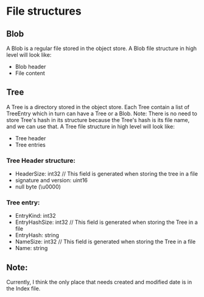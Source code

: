# File structures

## Blob
A Blob is a regular file stored in the object store.
A Blob file structure in high level will look like:
* Blob header
* File content

## Tree
A Tree is a directory stored in the object store.
Each Tree contain a list of TreeEntry which in turn can have a Tree or a Blob.
Note: There is no need to store Tree's hash in its structure because the Tree's
hash is its file name, and we can use that.
A Tree file structure in high level will look like:
* Tree header
* Tree entries

### Tree Header structure:
* HeaderSize: int32 // This field is generated when storing the tree in a file
* signature and version: uint16
* null byte (\u0000)

### Tree entry:
* EntryKind: int32
* EntryHashSize: int32 // This field is generated when storing the Tree in a file
* EntryHash: string
* NameSize: int32 // This field is generated when storing the Tree in a file
* Name: string

## Note:
Currently, I think the only place that needs created and modified date is in the 
Index file.